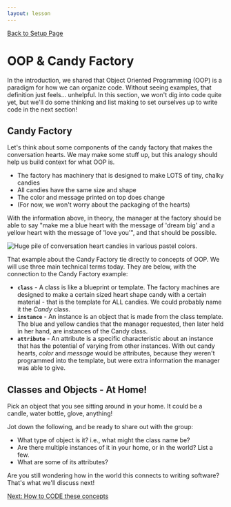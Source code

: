 ```yaml
---
layout: lesson
---
```


<a href="../">Back to Setup Page</a>

# OOP & Candy Factory

In the introduction, we shared that Object Oriented Programming (OOP) is a paradigm for how we can organize code. Without seeing examples, that definition just feels... unhelpful. In this section, we won't dig into code quite yet, but we'll do some thinking and list making to set ourselves up to write code in the next section!

## Candy Factory

Let's think about some components of the candy factory that makes the conversation hearts. We may make some stuff up, but this analogy should help us build context for what OOP is.
- The factory has machinery that is designed to make LOTS of tiny, chalky candies
- All candies have the same size and shape
- The color and message printed on top does change
- (For now, we won't worry about the packaging of the hearts)

With the information above, in theory, the manager at the factory should be able to say "make me a blue heart with the message of 'dream big' and a yellow heart with the message of 'love you'", and that should be possible.

<img class="small-img" src="{{ site.url }}/assets/images/conversation-hearts.jpg" alt="Huge pile of conversation heart candies in various pastel colors.">

That example about the Candy Factory tie directly to concepts of OOP. We will use three main technical terms today. They are below, with the connection to the Candy Factory example:
- **`class`** - A class is like a blueprint or template. The factory machines are designed to make a certain sized heart shape candy with a certain material - that is the template for ALL candies. We could probably name it the _Candy_ class.
- **`instance`** - An instance is an object that is made from the class template. The blue and yellow candies that the manager requested, then later held in her hand, are instances of the Candy class.
- **`attribute`** - An attribute is a specific characteristic about an instance that has the potential of varying from other instances. With out candy hearts, _color_ and _message_ would be attributes, because they weren't programmed into the template, but were extra information the manager was able to give.

<div class="try-it-new">
  <h2>Classes and Objects - At Home!</h2>
  <p>Pick an object that you see sitting around in your home. It could be a candle, water bottle, glove, anything!</p>  
  <p>Jot down the following, and be ready to share out with the group:</p>
  <ul>
    <li>What type of object is it? i.e., what might the class name be?</li>
    <li>Are there multiple instances of it in your home, or in the world? List a few.</li>
    <li>What are some of its attributes?</li>
  </ul>
</div>

Are you still wondering how in the world this connects to writing software? That's what we'll discuss next!

<a href="../class-syntax">Next: How to CODE these concepts</a>